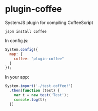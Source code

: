 # plugin-coffee
SystemJS plugin for compiling CoffeeScript

```
jspm install coffee
```

In config.js:

``` javascript
System.config({
  map: {
    coffee: "plugin-coffee"
  }
});
```

In your app:

``` javascript
System.import('./test.coffee!')
  .then(function (test) {
    var t = new test('Test');
    console.log(t);
  })
```
